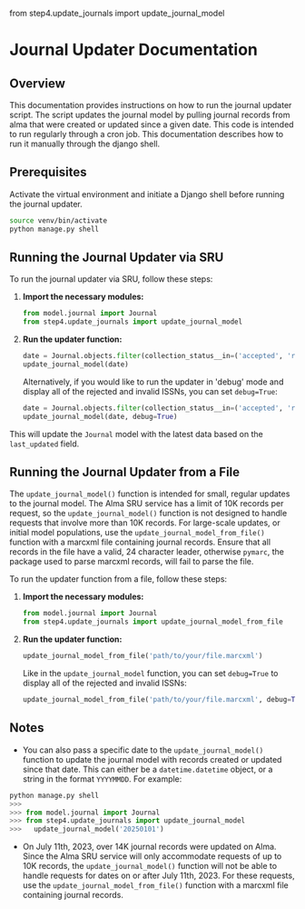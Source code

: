 from step4.update_journals import update_journal_model

# Journal Updater Documentation

## Overview

This documentation provides instructions on how to run the journal updater script. The script updates the journal model by pulling journal records from alma that were created or updated since a given date. This code is intended to run regularly through a cron job. This documentation describes how to run it manually through the django shell.

## Prerequisites

Activate the virtual environment and initiate a Django shell before running the journal updater.

```bash
source venv/bin/activate
python manage.py shell
```

## Running the Journal Updater via SRU

To run the journal updater via SRU, follow these steps:

1. **Import the necessary modules:**

    ```python
    from model.journal import Journal
    from step4.update_journals import update_journal_model
    ```

2. **Run the updater function:**

    ```python
    date = Journal.objects.filter(collection_status__in=('accepted', 'rejected')).latest('last_updated').last_updated
    update_journal_model(date)
    ```
    Alternatively, if you would like to run the updater in 'debug' mode and display all of the rejected and invalid ISSNs, you can set `debug=True`:
    ```python
    date = Journal.objects.filter(collection_status__in=('accepted', 'rejected')).latest('last_updated').last_updated
    update_journal_model(date, debug=True)
    ```

This will update the `Journal` model with the latest data based on the `last_updated` field.

## Running the Journal Updater from a File

The `update_journal_model()` function is intended for small, regular updates to the journal model.
The Alma SRU service has a limit of 10K records per request, so the `update_journal_model()` function
is not designed to handle requests that involve more than 10K records. For large-scale updates,
or initial model populations, use the `update_journal_model_from_file()` function with a marcxml
file containing journal records. Ensure that all records in the file have a valid, 24 character
leader, otherwise `pymarc`, the package used to parse marcxml records, will fail to parse the file.

To run the updater function from a file, follow these steps:
1. **Import the necessary modules:**

    ```python
    from model.journal import Journal
    from step4.update_journals import update_journal_model_from_file
    ```
2. **Run the updater function:**

    ```python
    update_journal_model_from_file('path/to/your/file.marcxml')
    ```
   
    Like in the `update_journal_model` function, you can set `debug=True` to display all of the rejected and invalid ISSNs:
    ```python
    update_journal_model_from_file('path/to/your/file.marcxml', debug=True)
    ```

## Notes

- You can also pass a specific date to the `update_journal_model()` function to update the journal model with records created or updated since that date. This can either be a `datetime.datetime` object, or a string in the format `YYYYMMDD`. For example:
```python
python manage.py shell
>>> 
>>> from model.journal import Journal
>>> from step4.update_journals import update_journal_model  
>>>   update_journal_model('20250101')
```
- On July 11th, 2023, over 14K journal records were updated on Alma. Since the Alma SRU service will only
accommodate requests of up to 10K records, the `update_journal_model()` function will not be able to handle 
requests for dates on or after July 11th, 2023. For these requests, use the `update_journal_model_from_file()` 
function with a marcxml file containing journal records.
